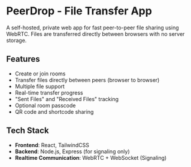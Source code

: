 # PeerDrop - File Transfer App

A self-hosted, private web app for fast peer-to-peer file sharing using WebRTC. Files are transferred directly between browsers with no server storage.

## Features

- Create or join rooms
- Transfer files directly between peers (browser to browser)
- Multiple file support
- Real-time transfer progress
- "Sent Files" and "Received Files" tracking
- Optional room passcode
- QR code and shortcode sharing

## Tech Stack

- **Frontend**: React, TailwindCSS
- **Backend**: Node.js, Express (for signaling only)
- **Realtime Communication**: WebRTC + WebSocket (Signaling)
